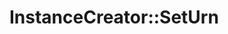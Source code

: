 # InstanceCreator::SetUrn

```{doxygenfunction} YR::internal::InstanceCreator::SetUrn(const std::string &urn)
```
